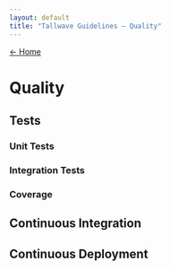 ```yaml
---
layout: default
title: "Tallwave Guidelines — Quality"
---
```


[&larr; Home](/guidelines)

# Quality

## Tests

### Unit Tests

### Integration Tests

### Coverage


## Continuous Integration

## Continuous Deployment
